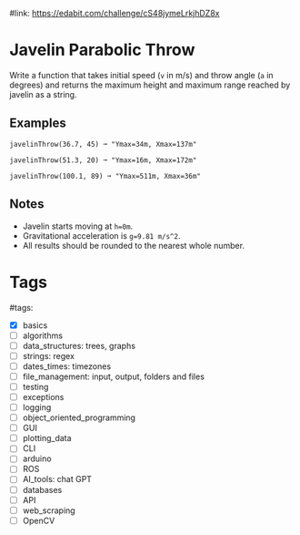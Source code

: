 #link: https://edabit.com/challenge/cS48jymeLrkjhDZ8x

# Javelin Parabolic Throw

Write a function that takes initial speed (`v` in m/s) and throw angle (`a` in degrees) and returns the maximum height and maximum range reached by javelin as a string.

## Examples

```
javelinThrow(36.7, 45) ➞ "Ymax=34m, Xmax=137m"

javelinThrow(51.3, 20) ➞ "Ymax=16m, Xmax=172m"

javelinThrow(100.1, 89) ➞ "Ymax=511m, Xmax=36m"
```

## Notes

- Javelin starts moving at `h=0m`.
- Gravitational acceleration is `g=9.81 m/s^2`.
- All results should be rounded to the nearest whole number.

# Tags
#tags: 

- [x] basics
- [ ] algorithms
- [ ] data_structures: trees, graphs
- [ ] strings: regex
- [ ] dates_times: timezones
- [ ] file_management: input, output, folders and files
- [ ] testing
- [ ] exceptions
- [ ] logging
- [ ] object_oriented_programming
- [ ] GUI
- [ ] plotting_data
- [ ] CLI
- [ ] arduino
- [ ] ROS
- [ ] AI_tools: chat GPT
- [ ] databases
- [ ] API
- [ ] web_scraping
- [ ] OpenCV